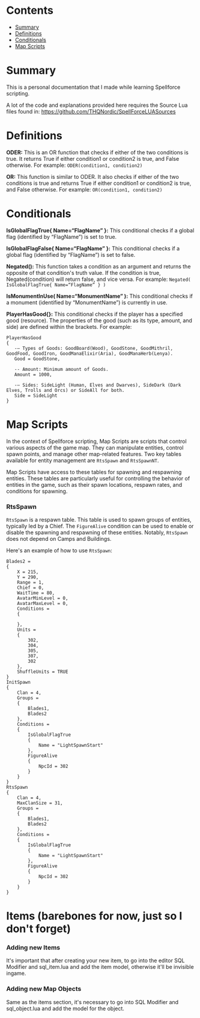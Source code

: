 # Contents

- [Summary](#summary)
- [Definitions](#definitions)
- [Conditionals](#conditionals)
- [Map Scripts](#map-scripts)

# Summary
This is a personal documentation that I made while learning Spellforce scripting.

A lot of the code and explanations provided here requires the Source Lua files found in: https://github.com/THQNordic/SpellForceLUASources

# Definitions
**ODER:** This is an OR function that checks if either of the two conditions is true. It returns True if either condition1 or condition2 is true, and False otherwise. 
For example: `ODER(condition1, condition2)`

**OR:** This function is similar to ODER. It also checks if either of the two conditions is true and returns True if either condition1 or condition2 is true, and False otherwise.
For example: `OR(condition1, condition2)`



# Conditionals
**IsGlobalFlagTrue{ Name=“FlagName” }:** This conditional checks if a global flag (identified by “FlagName”) is set to true.

**IsGlobalFlagFalse{ Name=“FlagName” }:** This conditional checks if a global flag (identified by “FlagName”) is set to false.

**Negated():** This function takes a condition as an argument and returns the opposite of that condition's truth value. If the condition is true, Negated(condition) will return false, and vice versa. 
For example: `Negated( IsGlobalFlagTrue{ Name=“FlagName” } )`

**IsMonumentInUse( Name=“MonumentName” ):** This conditional checks if a monument (identified by “MonumentName”) is currently in use.

**PlayerHasGood{}:** This conditional checks if the player has a specified good (resource). The properties of the good (such as its type, amount, and side) are defined within the brackets.
For example:
```
PlayerHasGood
{
   -– Types of Goods: GoodBoard(Wood), GoodStone, GoodMithril, GoodFood, GoodIron, GoodManaElixir(Aria), GoodManaHerb(Lenya).
   Good = GoodStone,

   -- Amount: Minimum amount of Goods.
   Amount = 1000,

   -– Sides: SideLight (Human, Elves and Dwarves), SideDark (Dark Elves, Trolls and Orcs) or SideAll for both.
   Side = SideLight
}
```

# Map Scripts
In the context of Spellforce scripting, Map Scripts are scripts that control various aspects of the game map. They can manipulate entities, control spawn points, and manage other map-related features. Two key tables available for entity management are `RtsSpawn` and `RtsSpawnNT`.

Map Scripts have access to these tables for spawning and respawning entities. These tables are particularly useful for controlling the behavior of entities in the game, such as their spawn locations, respawn rates, and conditions for spawning.
### RtsSpawn
`RtsSpawn` is a respawn table. This table is used to spawn groups of entities, typically led by a Chief. The `FigureAlive` condition can be used to enable or disable the spawning and respawning of these entities. Notably, `RtsSpawn` does not depend on Camps and Buildings.

Here's an example of how to use `RtsSpawn`:
```
Blades2 = 
{
    X = 215,
    Y = 290,
    Range = 1,
    Chief = 0,
    WaitTime = 80,
    AvatarMinLevel = 0,
    AvatarMaxLevel = 0,
    Conditions = 
    {
        
    },
    Units = 
    {
        302,
        304,
        305,
        307,
        302 
    },
    ShuffleUnits = TRUE 
}
InitSpawn
{
    Clan = 4,
    Groups = 
    {
        Blades1,
        Blades2 
    },
    Conditions = 
    {
        IsGlobalFlagTrue
        {
            Name = "LightSpawnStart"
        },
        FigureAlive
        {
            NpcId = 302
        } 
    } 
}
RtsSpawn
{
    Clan = 4,
    MaxClanSize = 31,
    Groups = 
    {
        Blades1,
        Blades2 
    },
    Conditions = 
    {
        IsGlobalFlagTrue
        {
            Name = "LightSpawnStart"
        },
        FigureAlive
        {
            NpcId = 302
        } 
    } 
}
```


# Items (barebones for now, just so I don't forget)

### Adding new Items
It's important that after creating your new item, to go into the editor SQL Modifier and sql_item.lua and add the item model, otherwise it'll be invisible ingame.

### Adding new Map Objects
Same as the items section, it's necessary to go into SQL Modifier and sql_object.lua and add the model for the object.
